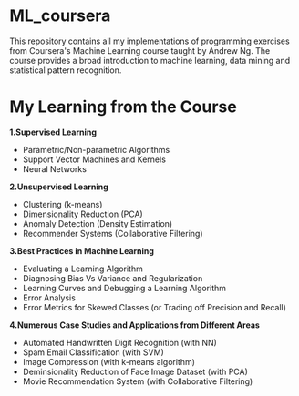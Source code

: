 # ML_coursera
This repository contains all my implementations of programming exercises from Coursera's Machine Learning course taught by Andrew Ng.
The course provides a broad introduction to machine learning, data mining and statistical pattern recognition.



# My Learning from the Course


**1.Supervised Learning**

* Parametric/Non-parametric Algorithms
* Support Vector Machines and Kernels
* Neural Networks

**2.Unsupervised Learning**

* Clustering (k-means)
* Dimensionality Reduction (PCA)
* Anomaly Detection (Density Estimation)
* Recommender Systems (Collaborative Filtering)

**3.Best Practices in Machine Learning**

* Evaluating a Learning Algorithm
* Diagnosing Bias Vs Variance and Regularization
* Learning Curves and Debugging a Learning Algorithm
* Error Analysis
* Error Metrics for Skewed Classes (or Trading off Precision and Recall)

**4.Numerous Case Studies and Applications from Different Areas**

* Automated Handwritten Digit Recognition (with NN)
* Spam Email Classification (with SVM)
* Image Compression (with k-means algorithm)
* Deminsionality Reduction of Face Image Dataset (with PCA)
* Movie Recommendation System (with Collaborative Filtering)
